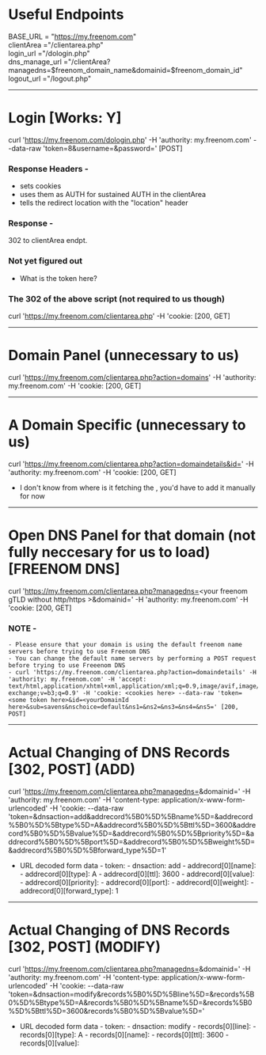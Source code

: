 # Useful Endpoints
BASE_URL = "https://my.freenom.com" <br />
clientArea ="/clientarea.php" <br />
login_url ="/dologin.php" <br />
dns_manage_url ="/clientArea?managedns=$freenom_domain_name&domainid=$freenom_domain_id" <br />
logout_url ="/logout.php" <br />

---

# Login [Works: Y]
curl 'https://my.freenom.com/dologin.php' -H 'authority: my.freenom.com' --data-raw 'token=<token here>8&username=<email here>&password=<your pswd here>' [POST]

 ### Response Headers -
  - sets cookies
  - uses them as AUTH for sustained AUTH in the clientArea
  - tells the redirect location with the "location" header
  
 ### Response - 
  302 to clientArea endpt.
  
 ### Not yet figured out
  - What is the token here?
  
  ### The 302 of the above script (not required to us though) 
  curl 'https://my.freenom.com/clientarea.php' -H 'cookie: <cookies from the login endpt here><write semicolon seperated keyvalue pairs> [200, GET]

---
  
# Domain Panel (unnecessary to us)
curl 'https://my.freenom.com/clientarea.php?action=domains' -H 'authority: my.freenom.com' -H 'cookie: <cookies here> [200, GET]

---
  
# A Domain Specific (unnecessary to us)
curl 'https://my.freenom.com/clientarea.php?action=domaindetails&id=<uniqueDomainId>' -H 'authority: my.freenom.com' -H 'cookie: <cookies here> [200, GET]
  - I don't know from where is it fetching the <uniqueDomainId>, you'd have to add it manually for now
  
---
  
# Open DNS Panel for that domain (not fully neccesary for us to load) [FREENOM DNS]
curl 'https://my.freenom.com/clientarea.php?managedns=<your freenom gTLD without http/https >&domainid=<uniqueDomainId>' -H 'authority: my.freenom.com' -H 'cookie: <cookies here> [200, GET]
  
  ### NOTE - 
    - Please ensure that your domain is using the default freenom name servers before trying to use Freenom DNS
    - You can change the default name servers by performing a POST request before trying to use Freeenom DNS
    - curl 'https://my.freenom.com/clientarea.php?action=domaindetails' -H 'authority: my.freenom.com' -H 'accept:                      text/html,application/xhtml+xml,application/xml;q=0.9,image/avif,image/webp,image/apng,*/*;q=0.8,application/signed-exchange;v=b3;q=0.9' -H 'cookie: <cookies here> --data-raw 'token=<some token here>&id=<yourDomainId here>&sub=savens&nschoice=default&ns1=&ns2=&ns3=&ns4=&ns5=' [200, POST]
  
---
  
# Actual Changing of DNS Records [302, POST] (ADD)
curl 'https://my.freenom.com/clientarea.php?managedns=<domainName>&domainid=<your domain id here>' -H 'authority: my.freenom.com' -H 'content-type: application/x-www-form-urlencoded' -H 'cookie: <cookies here> --data-raw 'token=<someTokenHere>&dnsaction=add&addrecord%5B0%5D%5Bname%5D=&addrecord%5B0%5D%5Btype%5D=A&addrecord%5B0%5D%5Bttl%5D=3600&addrecord%5B0%5D%5Bvalue%5D=<theNewIpHere>&addrecord%5B0%5D%5Bpriority%5D=&addrecord%5B0%5D%5Bport%5D=&addrecord%5B0%5D%5Bweight%5D=&addrecord%5B0%5D%5Bforward_type%5D=1'
  
  - URL decoded form data
        - token: <tokenHere>
        - dnsaction: add
        - addrecord[0][name]: 
        - addrecord[0][type]: A
        - addrecord[0][ttl]: 3600
        - addrecord[0][value]: <theNewIpHere>
        - addrecord[0][priority]: 
        - addrecord[0][port]: 
        - addrecord[0][weight]: 
        - addrecord[0][forward_type]: 1
  
---
  
# Actual Changing of DNS Records [302, POST] (MODIFY)
curl 'https://my.freenom.com/clientarea.php?managedns=<domainName>&domainid=<your domain id here>' -H 'authority: my.freenom.com' -H 'content-type: application/x-www-form-urlencoded' -H 'cookie: <cookies here> --data-raw 'token=<someTokenHere>&dnsaction=modify&records%5B0%5D%5Bline%5D=&records%5B0%5D%5Btype%5D=A&records%5B0%5D%5Bname%5D=&records%5B0%5D%5Bttl%5D=3600&records%5B0%5D%5Bvalue%5D=<theNewIpHere>'
   
  - URL decoded form data
        - token: <tokenHere>
        - dnsaction: modify
        - records[0][line]: 
        - records[0][type]: A
        - records[0][name]: 
        - records[0][ttl]: 3600
        - records[0][value]: <newIpHere>
